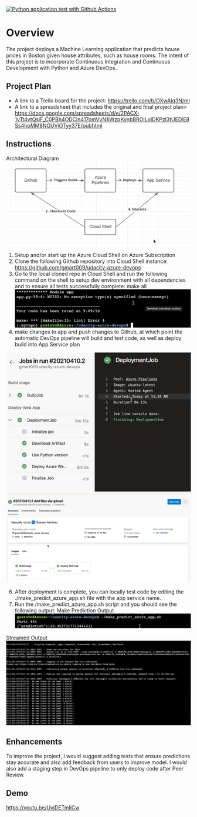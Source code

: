 [![Python application test with Github Actions](https://github.com/gmart009/udacity-azure-devops/actions/workflows/pythonapp.yml/badge.svg)](https://github.com/gmart009/udacity-azure-devops/actions/workflows/pythonapp.yml)

# Overview

The project deploys a Machine Learning application that predicts house prices in Boston given house attributes, such as house rooms.  The intent of this project is to incorporate Continuous Integration and Continuous Development with Python and Azure DevOps.. 

## Project Plan

* A link to a Trello board for the project: https://trello.com/b/OXwAIq3N/ml
* A link to a spreadsheet that includes the original and final project plan> https://docs.google.com/spreadsheets/d/e/2PACX-1vTt4vtQsiF_C0PBh4ODCjn417omVvN1iWzpKynbBROILolDKPzl3tUEDiE8Ss4hoMM8NGUViOTyy37E/pubhtml

## Instructions
 
Architectural Diagram
![DevOps-Project-2](DevOps-Project-2.png)

1. Setup and/or start up the Azure Cloud Shell on Azure Subscription
2. Clone the following Github repository into Cloud Shell instance: https://github.com/gmart009/udacity-azure-devops
3. Go to the local cloned repo in Cloud Shell and run the following command on the shell to setup dev environment with all dependencies and to ensure all tests successfully complete: make all 
![make-all-output](make-all-output.png)
4. make changes to app and push changes to Github, at which point the automatic DevOps pipeline will build and test code, as well as deploy build into App Service plan

![deployment-output-1](deployment-output-1.png)
![deployment-output-2](deployment-output-2.png)


6. After deployment is complete, you can locally test code by editing the ./make_predict_azure_app.sh file with the app service name.
7. Run the /make_predict_azure_app.sh script and you should see the following output:
Make Prediction Output
![make-prediction-output](make-prediction-output.png)

Streamed Output
![streamed-output](streamed-output.png)

## Enhancements

To improve the project, I would suggest adding tests that ensure predictions stay accurate and also add feedback from users to improve model.  I would also add a staging step in DevOps pipeline to only deploy code after Peer Review.

## Demo

https://youtu.be/UvjDETmIiCw


